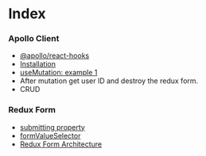 # Index

### Apollo Client

- [@apollo/react-hooks](Apollo-Client-React.md#apolloreact-hooks)
- [Installation](Apollo-Client-React.md#installation)
- [useMutation: example 1](Apollo-Client-React.md#usemutation---example-1)
- After mutation get user ID and destroy the redux form.
- CRUD

### Redux Form

- [submitting property](Redux-Form.md#submitting-property)
- [formValueSelector](Redux-Form.md#formvalueselector)
- [Redux Form Architecture](Redux-Form.md#Redux-Form-Architecture)
